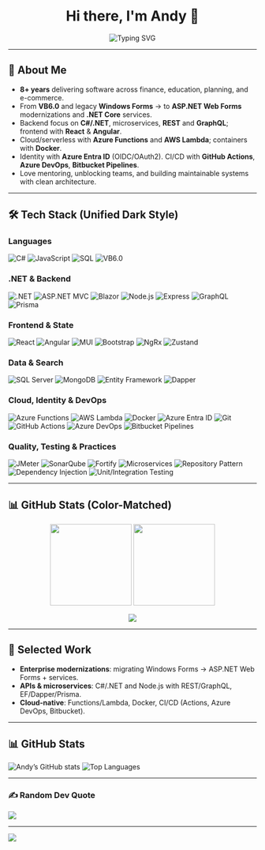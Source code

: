 <!-- Header -->
<h1 align="center">Hi there, I'm Andy 👋</h1>

<p align="center">
  <img src="https://readme-typing-svg.herokuapp.com?font=Fira+Code&pause=1000&color=00C4FF&center=true&vCenter=true&width=600&lines=Senior+.NET+Developer;Tech+Lead;Software+Architect+in+Progress;Full-Stack+Engineer;Mentor+%26+Team+Builder" alt="Typing SVG" />
</p>

---

## 🚀 About Me

- **8+ years** delivering software across finance, education, planning, and e-commerce.
- From **VB6.0** and legacy **Windows Forms** → to **ASP.NET Web Forms** modernizations and **.NET Core** services.
- Backend focus on **C#/.NET**, microservices, **REST** and **GraphQL**; frontend with **React** & **Angular**.
- Cloud/serverless with **Azure Functions** and **AWS Lambda**; containers with **Docker**.
- Identity with **Azure Entra ID** (OIDC/OAuth2). CI/CD with **GitHub Actions**, **Azure DevOps**, **Bitbucket Pipelines**.
- Love mentoring, unblocking teams, and building maintainable systems with clean architecture.

---

## 🛠 Tech Stack (Unified Dark Style)

### Languages
![C#](https://img.shields.io/badge/C%23-1E1E1E?style=for-the-badge&logo=c-sharp&logoColor=white)
![JavaScript](https://img.shields.io/badge/JavaScript-1E1E1E?style=for-the-badge&logo=javascript&logoColor=white)
![SQL](https://img.shields.io/badge/SQL-1E1E1E?style=for-the-badge&logo=database&logoColor=white)
![VB6.0](https://img.shields.io/badge/VB6.0-1E1E1E?style=for-the-badge&logo=microsoft&logoColor=white)

### .NET & Backend
![.NET](https://img.shields.io/badge/.NET-1E1E1E?style=for-the-badge&logo=dotnet&logoColor=white)
![ASP.NET MVC](https://img.shields.io/badge/ASP.NET%20MVC-1E1E1E?style=for-the-badge&logo=dotnet&logoColor=white)
![Blazor](https://img.shields.io/badge/Blazor-1E1E1E?style=for-the-badge&logo=blazor&logoColor=white)
![Node.js](https://img.shields.io/badge/Node.js-1E1E1E?style=for-the-badge&logo=node.js&logoColor=white)
![Express](https://img.shields.io/badge/Express-1E1E1E?style=for-the-badge&logo=express&logoColor=white)
![GraphQL](https://img.shields.io/badge/GraphQL-1E1E1E?style=for-the-badge&logo=graphql&logoColor=white)
![Prisma](https://img.shields.io/badge/Prisma-1E1E1E?style=for-the-badge&logo=prisma&logoColor=white)

### Frontend & State
![React](https://img.shields.io/badge/React-1E1E1E?style=for-the-badge&logo=react&logoColor=white)
![Angular](https://img.shields.io/badge/Angular-1E1E1E?style=for-the-badge&logo=angular&logoColor=white)
![MUI](https://img.shields.io/badge/MUI%2FMaterial-1E1E1E?style=for-the-badge&logo=mui&logoColor=white)
![Bootstrap](https://img.shields.io/badge/Bootstrap-1E1E1E?style=for-the-badge&logo=bootstrap&logoColor=white)
![NgRx](https://img.shields.io/badge/NgRx-1E1E1E?style=for-the-badge&logo=ngrx&logoColor=white)
![Zustand](https://img.shields.io/badge/Zustand-1E1E1E?style=for-the-badge&logoColor=white)

### Data & Search
![SQL Server](https://img.shields.io/badge/SQL%20Server-1E1E1E?style=for-the-badge&logo=microsoft-sql-server&logoColor=white)
![MongoDB](https://img.shields.io/badge/MongoDB-1E1E1E?style=for-the-badge&logo=mongodb&logoColor=white)
![Entity Framework](https://img.shields.io/badge/Entity%20Framework-1E1E1E?style=for-the-badge&logo=dotnet&logoColor=white)
![Dapper](https://img.shields.io/badge/Dapper-1E1E1E?style=for-the-badge&logo=dotnet&logoColor=white)

### Cloud, Identity & DevOps
![Azure Functions](https://img.shields.io/badge/Azure%20Functions-1E1E1E?style=for-the-badge&logo=azure-functions&logoColor=white)
![AWS Lambda](https://img.shields.io/badge/AWS%20Lambda-1E1E1E?style=for-the-badge&logo=aws-lambda&logoColor=white)
![Docker](https://img.shields.io/badge/Docker-1E1E1E?style=for-the-badge&logo=docker&logoColor=white)
![Azure Entra ID](https://img.shields.io/badge/Azure%20Entra%20ID-1E1E1E?style=for-the-badge&logo=microsoft&logoColor=white)
![Git](https://img.shields.io/badge/Git-1E1E1E?style=for-the-badge&logo=git&logoColor=white)
![GitHub Actions](https://img.shields.io/badge/GitHub%20Actions-1E1E1E?style=for-the-badge&logo=github-actions&logoColor=white)
![Azure DevOps](https://img.shields.io/badge/Azure%20DevOps-1E1E1E?style=for-the-badge&logo=azure-devops&logoColor=white)
![Bitbucket Pipelines](https://img.shields.io/badge/Bitbucket%20Pipelines-1E1E1E?style=for-the-badge&logo=bitbucket&logoColor=white)

### Quality, Testing & Practices
![JMeter](https://img.shields.io/badge/JMeter-1E1E1E?style=for-the-badge&logo=apache-jmeter&logoColor=white)
![SonarQube](https://img.shields.io/badge/SonarQube-1E1E1E?style=for-the-badge&logo=sonarqube&logoColor=white)
![Fortify](https://img.shields.io/badge/Fortify-1E1E1E?style=for-the-badge&logo=fortinet&logoColor=white)
![Microservices](https://img.shields.io/badge/Microservices-1E1E1E?style=for-the-badge&logoColor=white)
![Repository Pattern](https://img.shields.io/badge/Repository%20Pattern-1E1E1E?style=for-the-badge&logoColor=white)
![Dependency Injection](https://img.shields.io/badge/Dependency%20Injection-1E1E1E?style=for-the-badge&logoColor=white)
![Unit/Integration Testing](https://img.shields.io/badge/Unit%20%2F%20Integration%20Testing-1E1E1E?style=for-the-badge&logoColor=white)

---

## 📊 GitHub Stats (Color-Matched)

<p align="center">
  <img height="165" src="https://github-readme-stats.vercel.app/api?username=YOUR_GITHUB_USERNAME&show_icons=true&hide_border=true&count_private=true&bg_color=1E1E1E&title_color=FFFFFF&text_color=FFFFFF&icon_color=FFFFFF" />
  <img height="165" src="https://github-readme-stats.vercel.app/api/top-langs/?username=YOUR_GITHUB_USERNAME&layout=compact&hide_border=true&bg_color=1E1E1E&title_color=FFFFFF&text_color=FFFFFF" />
</p>

<p align="center">
  <img src="https://github-readme-activity-graph.vercel.app/graph?username=YOUR_GITHUB_USERNAME&hide_border=true&area=true&bg_color=1E1E1E&color=FFFFFF&line=FFFFFF&point=FFFFFF" />
</p>

---

## 📌 Selected Work
- **Enterprise modernizations**: migrating Windows Forms → ASP.NET Web Forms + services.
- **APIs & microservices**: C#/.NET and Node.js with REST/GraphQL, EF/Dapper/Prisma.
- **Cloud-native**: Functions/Lambda, Docker, CI/CD (Actions, Azure DevOps, Bitbucket).

---

## 📊 GitHub Stats

![Andy’s GitHub stats](https://github-readme-stats.vercel.app/api?username=YOUR_USERNAME&show_icons=true&theme=tokyonight)
![Top Languages](https://github-readme-stats.vercel.app/api/top-langs/?username=YOUR_USERNAME&layout=compact&theme=tokyonight)

---

### ✍️ Random Dev Quote
![](https://quotes-github-readme.vercel.app/api?type=horizontal&theme=tokyonight)

---
[![](https://visitcount.itsvg.in/api?id=fullstack-ad&icon=0&color=0)](https://visitcount.itsvg.in)

<!-- Proudly created with GPRM ( https://gprm.itsvg.in ) -->
